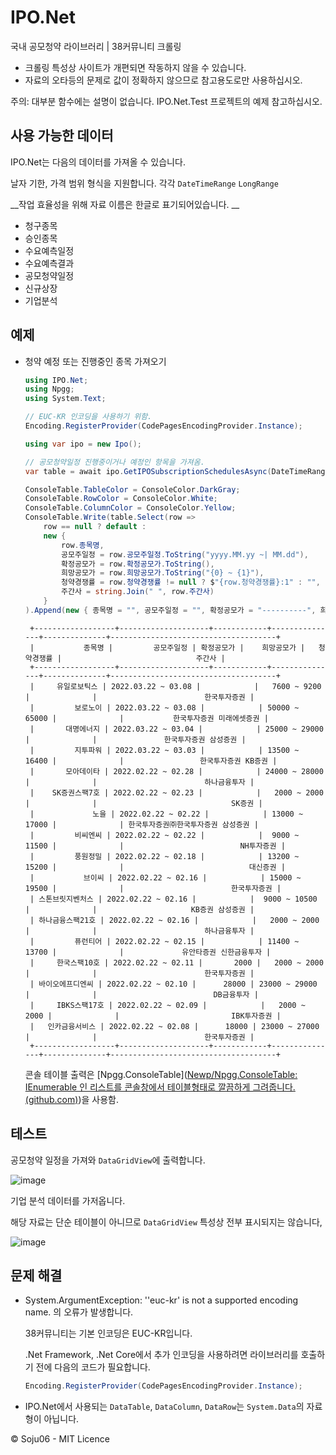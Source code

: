 # IPO.Net

국내 공모청약 라이브러리 | 38커뮤니티 크롤링

- 크롤링 특성상 사이트가 개편되면 작동하지 않을 수 있습니다.
- 자료의 오타등의 문제로 값이 정확하지 않으므로 참고용도로만 사용하십시오.

주의: 대부분 함수에는 설명이 없습니다. IPO.Net.Test 프로젝트의 예제 참고하십시오.



## 사용 가능한 데이터

IPO.Net는 다음의 데이터를 가져올 수 있습니다.

날자 기한, 가격 범위 형식을 지원합니다. 각각 ``DateTimeRange``  ``LongRange``

__작업 효율성을 위해 자료 이름은 한글로 표기되어있습니다. __

- 청구종목
- 승인종목
- 수요예측일정
- 수요예측결과
- 공모청약일정
- 신규상장
- 기업분석



## 예제

- 청약 예정 또는 진행중인 종목 가져오기

  ```cs	
  using IPO.Net; 
  using Npgg;
  using System.Text;
  
  // EUC-KR 인코딩을 사용하기 위함.
  Encoding.RegisterProvider(CodePagesEncodingProvider.Instance);
  
  using var ipo = new Ipo();
  
  // 공모청약일정 진행중이거나 예정인 항목을 가져옴.
  var table = await ipo.GetIPOSubscriptionSchedulesAsync(DateTimeRange.BackToEnd(DateTime.Now), false);
  
  ConsoleTable.TableColor = ConsoleColor.DarkGray;
  ConsoleTable.RowColor = ConsoleColor.White;
  ConsoleTable.ColumnColor = ConsoleColor.Yellow;
  ConsoleTable.Write(table.Select(row =>
      row == null ? default :
      new { 
          row.종목명, 
          공모주일정 = row.공모주일정.ToString("yyyy.MM.yy ~| MM.dd"),
          확정공모가 = row.확정공모가.ToString(),
          희망공모가 = row.희망공모가.ToString("{0} ~ {1}"),
          청약경쟁률 = row.청약경쟁률 != null ? $"{row.청약경쟁률}:1" : "",
          주간사 = string.Join(" ", row.주간사) 
      } 
  ).Append(new { 종목명 = "", 공모주일정 = "", 확정공모가 = "----------", 희망공모가 = "", 청약경쟁률 = "------------", 주간사 = "" }));
  ```

  ```
   +------------------+--------------------+------------+---------------+--------------+-------------------------------------+
   |           종목명 |         공모주일정 | 확정공모가 |    희망공모가 |   청약경쟁률 |                              주간사 |
   +------------------+--------------------+------------+---------------+--------------+-------------------------------------+
   |     유일로보틱스 | 2022.03.22 ~ 03.08 |            |   7600 ~ 9200 |              |                        한국투자증권 |
   |         보로노이 | 2022.03.22 ~ 03.08 |            | 50000 ~ 65000 |              |           한국투자증권 미래에셋증권 |
   |       대명에너지 | 2022.03.22 ~ 03.04 |            | 25000 ~ 29000 |              |               한국투자증권 삼성증권 |
   |         지투파워 | 2022.03.22 ~ 03.03 |            | 13500 ~ 16400 |              |                 한국투자증권 KB증권 |
   |       모아데이타 | 2022.02.22 ~ 02.28 |            | 24000 ~ 28000 |              |                        하나금융투자 |
   |    SK증권스팩7호 | 2022.02.22 ~ 02.23 |            |   2000 ~ 2000 |              |                              SK증권 |
   |             노을 | 2022.02.22 ~ 02.22 |            | 13000 ~ 17000 |              | 한국투자증권㈜한국투자증권 삼성증권 |
   |         비씨엔씨 | 2022.02.22 ~ 02.22 |            |  9000 ~ 11500 |              |                          NH투자증권 |
   |         풍원정밀 | 2022.02.22 ~ 02.18 |            | 13200 ~ 15200 |              |                            대신증권 |
   |           브이씨 | 2022.02.22 ~ 02.16 |            | 15000 ~ 19500 |              |                        한국투자증권 |
   | 스톤브릿지벤처스 | 2022.02.22 ~ 02.16 |            |  9000 ~ 10500 |              |                     KB증권 삼성증권 |
   | 하나금융스팩21호 | 2022.02.22 ~ 02.16 |            |   2000 ~ 2000 |              |                        하나금융투자 |
   |         퓨런티어 | 2022.02.22 ~ 02.15 |            | 11400 ~ 13700 |              |             유안타증권 신한금융투자 |
   |     한국스팩10호 | 2022.02.22 ~ 02.11 |       2000 |   2000 ~ 2000 |              |                        한국투자증권 |
   | 바이오에프디엔씨 | 2022.02.22 ~ 02.10 |      28000 | 23000 ~ 29000 |              |                          DB금융투자 |
   |     IBKS스팩17호 | 2022.02.22 ~ 02.09 |            |   2000 ~ 2000 |              |                         IBK투자증권 |
   |   인카금융서비스 | 2022.02.22 ~ 02.08 |      18000 | 23000 ~ 27000 |              |                        한국투자증권 |
   +------------------+--------------------+------------+---------------+--------------+-------------------------------------+
  ```

  콘솔 테이블 출력은 [Npgg.ConsoleTable]([Newp/Npgg.ConsoleTable: IEnumerable 인 리스트를 콘솔창에서 테이블형태로 깔끔하게 그려줍니다. (github.com)](https://github.com/Newp/Npgg.ConsoleTable))을 사용함.



## 테스트

공모청약 일정을 가져와 ``DataGridView``에 출력합니다.

![image](https://user-images.githubusercontent.com/34199905/152684081-567a7658-f1ab-4353-ad20-354f5d6472a2.png)



기업 분석 데이터를 가저옵니다.

해당 자료는 단순 테이블이 아니므로 ``DataGridView`` 특성상 전부 표시되지는 않습니다,

![image](https://user-images.githubusercontent.com/34199905/152684269-c5c1ac13-955f-4c89-bce0-c80af7e8640f.png)



## 문제 해결

- System.ArgumentException: ''euc-kr' is not a supported encoding name. 의 오류가 발생합니다.

  38커뮤니티는 기본 인코딩은 EUC-KR입니다.

  .Net Framework, .Net Core에서 추가 인코딩을 사용하려면 라이브러리를 호출하기 전에 다음의 코드가 필요합니다.

  

  ```cs
  Encoding.RegisterProvider(CodePagesEncodingProvider.Instance);
  ```

  



- IPO.Net에서 사용되는 ``DataTable``, ``DataColumn``, ``DataRow``는 ``System.Data``의 자료형이 아닙니다.



©️ Soju06 - MIT Licence
